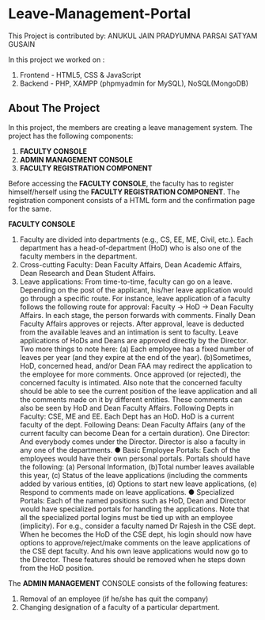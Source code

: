 # Leave-Management-Portal
This Project is contributed by: 
ANUKUL JAIN
PRADYUMNA PARSAI
SATYAM GUSAIN

In this project we worked on : 

  1. Frontend - HTML5, CSS & JavaScript
  2. Backend - PHP, XAMPP (phpmyadmin for MySQL), NoSQL(MongoDB)

## About The Project

In this project, the members are creating a leave management system. The project has
the following components:

  1. **FACULTY CONSOLE**
  2. **ADMIN MANAGEMENT CONSOLE**
  3. **FACULTY REGISTRATION COMPONENT**
  
Before accessing the **FACULTY CONSOLE**, the faculty has to register himself/herself using
the **FACULTY REGISTRATION COMPONENT**. The registration component consists of a
HTML form and the confirmation page for the same. 

**FACULTY CONSOLE**
  1. Faculty are divided into departments (e.g., CS, EE, ME, Civil, etc.). Each department has a
      head-of-department (HoD) who is also one of the faculty members in the department.
  2. Cross-cutting Faculty: Dean Faculty Affairs, Dean Academic Affairs, Dean Research and Dean
      Student Affairs.
  3. Leave applications: From time-to-time, faculty can go on a leave. Depending on the post of the         applicant, his/her leave application would go through a specific route. For instance, leave           application of a faculty follows the following route for approval: Faculty → HoD → Dean Faculty       Affairs. In each stage, the person forwards with comments. Finally Dean Faculty Affairs               approves or rejects. After approval, leave is deducted from the available
      leaves and an intimation is sent to faculty. Leave applications of HoDs and Deans are approved       directly by the Director. Two more things to
      note here: 
      (a) Each employee has a fixed number of leaves per year (and they expire at the end of             the year). 
      (b)Sometimes, HoD, concerned head, and/or Dean FAA may redirect the application to the employee         for more comments. Once approved (or rejected), the concerned faculty is intimated. Also note         that the concerned faculty should be able to see the current position of the leave                    application and all the comments made on it by different entities. These comments can also            be seen by HoD and Dean Faculty Affairs.
      Following Depts in Faculty: CSE, ME and EE. Each Dept has an HoD. HoD is a current faculty of         the dept.
      Following Deans: Dean Faculty Affairs (any of the current faculty can become Dean for a certain        duration).
      One Director: And everybody comes under the Director. Director is also a faculty in any one of        the departments.
      ● Basic Employee Portals: Each of the employees would have their own personal portals. Portals        should have the following:
      (a) Personal Information, 
      (b)Total number leaves available this year, 
      (c) Status of the leave applications (including the comments added by various entities,
      (d) Options to start new leave applications, 
      (e) Respond to comments made on leave applications.
      ● Specialized Portals: Each of the named positions such as HoD, Dean and Director would have         specialized portals
        for handling the applications. Note that all the specialized portal logins must be tied up          with an employee (implicity). For e.g., consider a faculty named Dr Rajesh in the CSE dept.           When he becomes the HoD of the CSE dept, his login should now have options to                         approve/reject/make comments on the leave applications of the CSE
        dept faculty. And his own leave applications would now go to the Director. These features             should be removed
        when he steps down from the HoD position.

 
  
The **ADMIN MANAGEMENT** CONSOLE consists of the following features:

  1. Removal of an employee (if he/she has quit the company)
  2. Changing designation of a faculty of a particular department.

